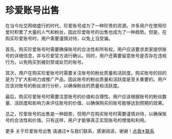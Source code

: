 # 珍爱账号出售

在当今社交网络盛行的时代，珍爱账号成为了一种珍贵的资源。许多用户在使用珍爱时积累了大量的人气和粉丝，因此珍爱账号的出售也成为了一种趋势。但是，在购买珍爱账号时，用户需要谨慎对待，以免上当受骗。

首先，购买珍爱账号时需要确保账号的合法性和所有权。用户应该要求卖家提供账号的详细信息，并与珍爱官方进行确认。同时，用户还需要留意账号是否存在违规行为，以免购买到被封禁或处罚的账号。

其次，用户在购买珍爱账号时需要关注账号的粉丝质量和活跃度。购买账号的目的是为了扩大影响力或推广产品，因此账号的粉丝质量和活跃度是至关重要的。用户应该对账号的粉丝进行分析，以确保粉丝的质量和活跃度。

最后，购买珍爱账号时需要注意账号的价值和合理性。用户应该根据账号的粉丝数量、活跃度和影响力来评估账号的价值，以确保购买的账号能够达到预期的效果。

总之，珍爱账号的出售是一种趋势，但用户在购买账号时需要谨慎对待，以确保账号的合法性和价值。只有这样，用户才能够真正实现账号的增值和利用。

更多 关于珍爱账号出售 请通过✈与我们联系，感谢阅读，谢谢！[点我✈联系](https://ww.k02.cc)